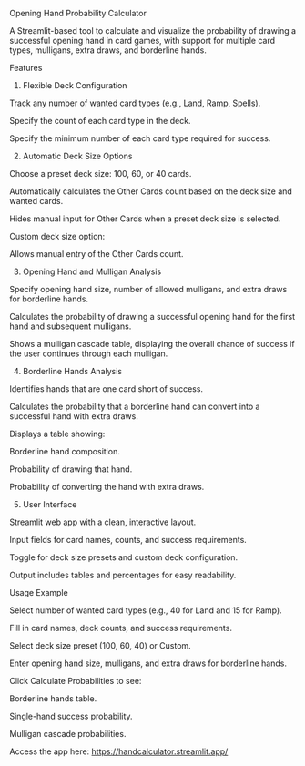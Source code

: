 Opening Hand Probability Calculator

A Streamlit-based tool to calculate and visualize the probability of drawing a successful opening hand in card games, with support for multiple card types, mulligans, extra draws, and borderline hands.

Features
1. Flexible Deck Configuration

Track any number of wanted card types (e.g., Land, Ramp, Spells).

Specify the count of each card type in the deck.

Specify the minimum number of each card type required for success.

2. Automatic Deck Size Options

Choose a preset deck size: 100, 60, or 40 cards.

Automatically calculates the Other Cards count based on the deck size and wanted cards.

Hides manual input for Other Cards when a preset deck size is selected.

Custom deck size option:

Allows manual entry of the Other Cards count.

3. Opening Hand and Mulligan Analysis

Specify opening hand size, number of allowed mulligans, and extra draws for borderline hands.

Calculates the probability of drawing a successful opening hand for the first hand and subsequent mulligans.

Shows a mulligan cascade table, displaying the overall chance of success if the user continues through each mulligan.

4. Borderline Hands Analysis

Identifies hands that are one card short of success.

Calculates the probability that a borderline hand can convert into a successful hand with extra draws.

Displays a table showing:

Borderline hand composition.

Probability of drawing that hand.

Probability of converting the hand with extra draws.

5. User Interface

Streamlit web app with a clean, interactive layout.

Input fields for card names, counts, and success requirements.

Toggle for deck size presets and custom deck configuration.

Output includes tables and percentages for easy readability.

Usage Example

Select number of wanted card types (e.g., 40 for Land and 15 for Ramp).

Fill in card names, deck counts, and success requirements.

Select deck size preset (100, 60, 40) or Custom.

Enter opening hand size, mulligans, and extra draws for borderline hands.

Click Calculate Probabilities to see:

Borderline hands table.

Single-hand success probability.

Mulligan cascade probabilities.

Access the app here: https://handcalculator.streamlit.app/
